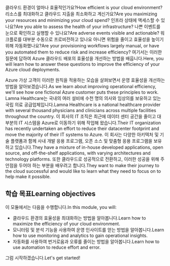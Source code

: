 <span data-ttu-id="bfd5e-101">클라우드 환경이 얼마나 효율적인가요?</span><span class="sxs-lookup"><span data-stu-id="bfd5e-101">How efficient is your cloud environment?</span></span> <span data-ttu-id="bfd5e-102">리소스를 최대화하고 클라우드 지출을 최소화하고 계신가요?</span><span class="sxs-lookup"><span data-stu-id="bfd5e-102">Are you maximizing your resources and minimizing your cloud spend?</span></span> <span data-ttu-id="bfd5e-103">인프라 상태에 액세스할 수 있나요?</span><span class="sxs-lookup"><span data-stu-id="bfd5e-103">Are you able to assess the health of your infrastructure?</span></span> <span data-ttu-id="bfd5e-104">나쁜 이벤트를 눈으로 확인하고 실행할 수 있나요?</span><span class="sxs-lookup"><span data-stu-id="bfd5e-104">Are adverse events visible and actionable?</span></span> <span data-ttu-id="bfd5e-105">워크플로를 대부분 수동으로 프로비전하고 있나요 아니면 위험을 줄이고 효율성을 높이기 위해 자동화했나요?</span><span class="sxs-lookup"><span data-stu-id="bfd5e-105">Are your provisioning workflows largely manual, or have you automated them to reduce risk and increase efficiency?</span></span> <span data-ttu-id="bfd5e-106">여기서는 이러한 질문에 답하여 Azure 클라우드 배포의 효율성을 개선하는 방법을 배웁니다.</span><span class="sxs-lookup"><span data-stu-id="bfd5e-106">Here, you will learn how to answer these questions to improve the efficiency of your Azure cloud deployments.</span></span>

<span data-ttu-id="bfd5e-107">Azure 가상 고객이 이러한 원칙을 적용하는 모습을 살펴보면서 운영 효율성을 개선하는 방법을 알아보겠습니다.</span><span class="sxs-lookup"><span data-stu-id="bfd5e-107">As we learn about improving operational efficiency, we'll see how one fictional Azure customer puts these principles to work.</span></span> <span data-ttu-id="bfd5e-108">Lamna Healthcare는 국내의 여러 설비에 수천 명의 의사와 임상의를 보유하고 있는 국립 의료 공급업체입니다.</span><span class="sxs-lookup"><span data-stu-id="bfd5e-108">Lamna Healthcare is a national healthcare provider with several thousand physicians and clinicians across multiple facilities throughout the country.</span></span> <span data-ttu-id="bfd5e-109">이 회사의 IT 조직은 최근에 데이터 센터 공간을 줄이고 대부분의 IT 시스템을 Azure로 이동하기 위해 작업해 왔습니다.</span><span class="sxs-lookup"><span data-stu-id="bfd5e-109">Their IT organization has recently undertaken an effort to reduce their datacenter footprint and move the majority of their IT systems to Azure.</span></span> <span data-ttu-id="bfd5e-110">이 회사는 다양한 아키텍처 및 기술 플랫폼과 함께 사내 개발 응용 프로그램, 오픈 소스 및 맞춤형 응용 프로그램을 보유하고 있습니다.</span><span class="sxs-lookup"><span data-stu-id="bfd5e-110">They have a mixture of in-house developed applications, open source, and off-the-shelf applications, with varying architectures and technology platforms.</span></span> <span data-ttu-id="bfd5e-111">또한 클라우드로 성공적으로 전환하고, 이러한 성공을 위해 주안점을 두어야 하는 부분을 배우려고 합니다.</span><span class="sxs-lookup"><span data-stu-id="bfd5e-111">They want to make their journey to the cloud successful and would like to learn what they need to focus on to help make it possible.</span></span>  

## <a name="learning-objectives"></a><span data-ttu-id="bfd5e-112">학습 목표</span><span class="sxs-lookup"><span data-stu-id="bfd5e-112">Learning objectives</span></span>

<span data-ttu-id="bfd5e-113">이 모듈에서는 다음을 수행합니다.</span><span class="sxs-lookup"><span data-stu-id="bfd5e-113">In this module, you will:</span></span>

- <span data-ttu-id="bfd5e-114">클라우드 환경의 효율성을 최대화하는 방법을 알아봅니다.</span><span class="sxs-lookup"><span data-stu-id="bfd5e-114">Learn how to maximize the efficiency of your cloud environment.</span></span>
- <span data-ttu-id="bfd5e-115">모니터링 및 분석 기능을 사용하여 운영 인사이트를 얻는 방법을 알아봅니다.</span><span class="sxs-lookup"><span data-stu-id="bfd5e-115">Learn how to use monitoring and analytics to gain operational insights.</span></span>
- <span data-ttu-id="bfd5e-116">자동화를 사용하여 번거로움과 오류를 줄이는 방법을 알아봅니다.</span><span class="sxs-lookup"><span data-stu-id="bfd5e-116">Learn how to use automation to reduce effort and error.</span></span>

<span data-ttu-id="bfd5e-117">그럼 시작하겠습니다.</span><span class="sxs-lookup"><span data-stu-id="bfd5e-117">Let's get started!</span></span>